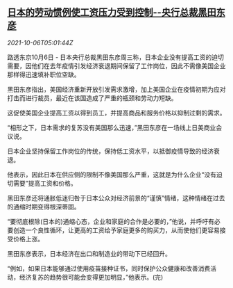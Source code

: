 <!--1633498262000-->
[日本的劳动惯例使工资压力受到控制--央行总裁黑田东彦](https://cn.reuters.com/article/japan-cen-labor-wage-1006-idCNKBS2GW094)
------

<div><i>2021-10-06T05:01:44Z</i></div><p>路透东京10月6日 - 日本央行总裁黑田东彦周三称，日本企业没有提高工资的迫切需要，因他们在去年疫情引发经济衰退期间保留了工作岗位，因此不需像美国企业那样得迅速填补职位空缺。</p><p>黑田东彦指出，美国经济重新开放引发需求激增，加上美国企业在疫情初期为应对打击而进行裁员，最近在该国造成了严重的瓶颈和劳动力短缺。</p><p>这促使美国企业提高工资以得到员工，并提高商品和服务价格以抑制过剩的需求。</p><p>“相形之下，日本需求的复苏没有美国那么迅速，”黑田东彦在一场线上日美商业会议说。</p><p>日本企业坚持保留工作岗位的传统，保持低工资水平，以抵御疫情导致的经济衰退。</p><p>他表示，因此日本在供应侧的限制不像美国那么严重，这就是为什么企业“没有迫切需要”提高工资和价格。</p><p>黑田东彦还将通胀低迷归咎于日本公众对经济前景的“谨慎”情绪，这种情绪在过去的通缩时期变得根深蒂固。</p><p>“要彻底根除(日本的)通缩心态，企业和家庭的合作是必要的，”他说，并呼吁有必要创造一个良性循环，让更高的工资给予家庭更多的购买力，从而使他们更容易接受价格上涨。</p><p>黑田东彦表示，日本经济在出口和制造业的带动下已经回升。</p><p>“例如，如果日本能够通过使用疫苗接种证书，同时保护公众健康和改善消费活动，经济复苏的趋势很可能会变得更加明显，”他表示。(完)</p>
